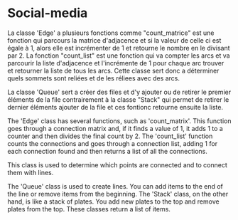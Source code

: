 # Social-media

La classe 'Edge' a plusieurs fonctions comme "count_matrice" est une fonction qui parcours la matrice d'adjacence et si la valeur de celle ci est égale à 1, alors elle est incrémenter de 1 et retourne le nombre en le divisant par 2. La fonction "count_list" est une fonction qui va compter les arcs et va parcourir la liste d'adjacence et l'incrémente de 1 pour chaque arc trouver et retourner la liste de tous les arcs.
Cette classe sert donc a déterminer quels sommets sont reliées et de les réliees avec des arcs.

La classe 'Queue' sert a créer des files et d'y ajouter ou de retirer le premier éléments de la file contrairement à la classe "Stack" qui permet de retirer le dernier éléments ajouter de la file et ces fontionc retourne ensuite la liste.


The 'Edge' class has several functions, such as 'count_matrix'. This function goes through a connection matrix and, if it finds a value of 1, it adds 1 to a counter and then divides the final count by 2. The 'count_list' function counts the connections and goes through a connection list, adding 1 for each connection found and then returns a list of all the connections.

This class is used to determine which points are connected and to connect them with lines.

The 'Queue' class is used to create lines. You can add items to the end of the line or remove items from the beginning. The 'Stack' class, on the other hand, is like a stack of plates. You add new plates to the top and remove plates from the top. These classes return a list of items.


